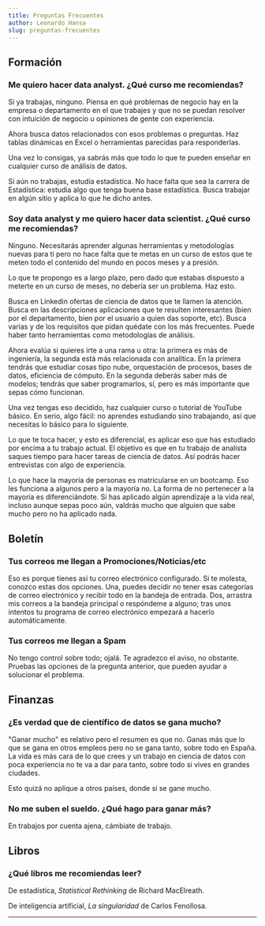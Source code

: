 ```yaml
---
title: Preguntas Frecuentes
author: Leonardo Hansa
slug: preguntas-frecuentes
---
```


## Formación

### Me quiero hacer data analyst. ¿Qué curso me recomiendas?

Si ya trabajas, ninguno. Piensa en qué problemas de negocio hay en la empresa o departamento en el que trabajes y que no se puedan resolver con intuición de negocio u opiniones de gente con experiencia. 

Ahora busca datos relacionados con esos problemas o preguntas. Haz tablas dinámicas en Excel o herramientas parecidas para responderlas. 

Una vez lo consigas, ya sabrás más que todo lo que te pueden enseñar en cualquier curso de análisis de datos.

Si aún no trabajas, estudia estadística. No hace falta que sea la carrera de Estadística: estudia algo que tenga buena base estadística. Busca trabajar en algún sitio y aplica lo que he dicho antes.

### Soy data analyst y me quiero hacer data scientist. ¿Qué curso me recomiendas?

Ninguno. Necesitarás aprender algunas herramientas y metodologías nuevas para ti pero no hace falta que te metas en un curso de estos que te meten todo el contenido del mundo en pocos meses y a presión. 

Lo que te propongo es a largo plazo, pero dado que estabas dispuesto a meterte en un curso de meses, no debería ser un problema. Haz esto.

Busca en Linkedin ofertas de ciencia de datos que te llamen la atención. Busca en las descripciones aplicaciones que te resulten interesantes (bien por el departamento, bien por el usuario a quien das soporte, etc). Busca varias y de los requisitos que pidan quédate con los más frecuentes. Puede haber tanto herramientas como metodologías de análisis. 

Ahora evalúa si quieres irte a una rama u otra: la primera es más de ingeniería, la segunda está más relacionada con analítica. En la primera tendrás que estudiar cosas tipo nube, orquestación de procesos, bases de datos, eficiencia de cómputo. En la segunda deberás saber más de modelos; tendrás que saber programarlos, sí, pero es más importante que sepas cómo funcionan. 

Una vez tengas eso decidido, haz cualquier curso o tutorial de YouTube básico. En serio, algo fácil: no aprendes estudiando sino trabajando, así que necesitas lo básico para lo siguiente. 

Lo que te toca hacer, y esto es diferencial, es aplicar eso que has estudiado por encima a tu trabajo actual. El objetivo es que en tu trabajo de analista saques tiempo para hacer tareas de ciencia de datos. Así podrás hacer entrevistas con algo de experiencia. 

Lo que hace la mayoría de personas es matricularse en un bootcamp. Eso les funciona a algunos pero a la mayoría no. La forma de no pertenecer a la mayoría es diferenciándote. Si has aplicado algún aprendizaje a la vida real, incluso aunque sepas poco aún, valdrás mucho que alguien que sabe mucho pero no ha aplicado nada.


## Boletín

### Tus correos me llegan a Promociones/Noticias/etc

Eso es porque tienes así tu correo electrónico configurado. Si te molesta, conozco estas dos opciones. Una, puedes decidir no tener esas categorías de correo electrónico y recibir todo en la bandeja de entrada. Dos, arrastra mis correos a la bandeja principal o respóndeme a alguno; tras unos intentos tu programa de correo electrónico empezará a hacerlo automáticamente.

### Tus correos me llegan a Spam

No tengo control sobre todo; ojalá. Te agradezco el aviso, no obstante. Pruebas las opciones de la pregunta anterior, que pueden ayudar a solucionar el problema. 

## Finanzas

### ¿Es verdad que de científico de datos se gana mucho?

"Ganar mucho" es relativo pero el resumen es que no. Ganas más que lo que se gana en otros empleos pero no se gana tanto, sobre todo en España. La vida es más cara de lo que crees y un trabajo en ciencia de datos con poca experiencia no te va a dar para tanto, sobre todo si vives en grandes ciudades. 

Esto quizá no aplique a otros países, donde sí se gane mucho.

### No me suben el sueldo. ¿Qué hago para ganar más?

En trabajos por cuenta ajena, cámbiate de trabajo. 

## Libros

### ¿Qué libros me recomiendas leer?

De estadística, _Statistical Rethinking_ de Richard MacElreath. 

De inteligencia artificial, _La singularidad_ de Carlos Fenollosa. 


***



